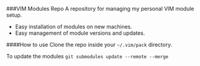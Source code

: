 ###VIM Modules Repo
A repository for managing my personal VIM module setup.
- Easy installation of modules on new machines.
- Easy management of module versions and updates.

####How to use
Clone the repo inside your `~/.vim/pack` directory.

To update the modules `git submodules update --remote --merge`

